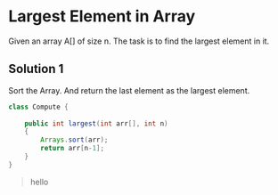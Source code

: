 # Largest Element in Array

Given an array A[] of size n. The task is to find the largest element in it.


## Solution 1

Sort the Array. And return the last element as the largest element.


```java
class Compute {
    
    public int largest(int arr[], int n)
    {
        Arrays.sort(arr);
        return arr[n-1];
    }
}
```

> hello

